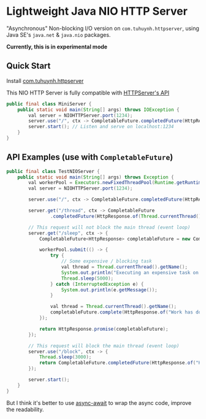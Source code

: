 # Lightweight Java NIO HTTP Server

"Asynchronous" Non-blocking I/O version on `com.tuhuynh.httpserver`, using Java SE's `java.net` & `java.nio` packages.

**Currently, this is in experimental mode**

## Quick Start

Install [com.tuhuynh.httpserver](https://github.com/huynhminhtufu/httpserver/packages/309436)

This NIO HTTP Server is fully compatible with [HTTPServer's API](https://github.com/huynhminhtufu/httpserver#api-example)

```java
public final class MiniServer {
    public static void main(String[] args) throws IOException {
        val server = NIOHTTPServer.port(1234);
        server.use("/", ctx -> CompletableFuture.completedFuture(HttpResponse.of("Hello World")));
        server.start(); // Listen and serve on localhost:1234
    }
}
```

## API Examples (use with `CompletableFuture`)

```java
public final class TestNIOServer {
    public static void main(String[] args) throws Exception {
        val workerPool = Executors.newFixedThreadPool(Runtime.getRuntime().availableProcessors());
        val server = NIOHTTPServer.port(1234);

        server.use("/", ctx -> CompletableFuture.completedFuture(HttpResponse.of("Hello World")));

        server.get("/thread", ctx -> CompletableFuture
                .completedFuture(HttpResponse.of(Thread.currentThread().getName())));

        // This request will not block the main thread (event loop)
        server.get("/sleep", ctx -> {
            CompletableFuture<HttpResponse> completableFuture = new CompletableFuture<>();

            workerPool.submit(() -> {
                try {
                    // Some expensive / blocking task
                    val thread = Thread.currentThread().getName();
                    System.out.println("Executing an expensive task on " + thread);
                    Thread.sleep(5000);
                } catch (InterruptedException e) {
                    System.out.println(e.getMessage());
                }

                val thread = Thread.currentThread().getName();
                completableFuture.complete(HttpResponse.of("Work has done, current thread is: " + thread));
            });

            return HttpResponse.promise(completableFuture);
        });

        // This request will block the main thread (event loop)
        server.use("/block", ctx -> {
            Thread.sleep(3000);
            return CompletableFuture.completedFuture(HttpResponse.of("Hello World"));
        });

        server.start();
    }
}
```

But I think it's better to use [async-await](https://github.com/electronicarts/ea-async) to wrap the async code, improve the readability.